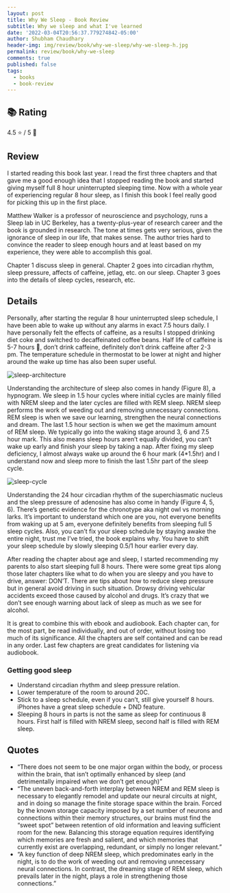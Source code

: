 ```yaml
---
layout: post
title: Why We Sleep - Book Review
subtitle: Why we sleep and what I've learned
date: '2022-03-04T20:56:37.779274842-05:00'
author: Shubham Chaudhary
header-img: img/review/book/why-we-sleep/why-we-sleep-h.jpg
permalink: review/book/why-we-sleep
comments: true
published: false
tags:
  - books
  - book-review
---
```


## 📚 Rating
4.5 ⭐ / 5 🌟

## Review
I started reading this book last year. I read the first three chapters and that gave me a good enough idea that I stopped reading the book and started giving myself full 8 hour uninterrupted sleeping time. Now with a whole year of experiencing regular 8 hour sleep, as I finish this book I feel really good for picking this up in the first place.

Matthew Walker is a professor of neuroscience and psychology, runs a Sleep lab in UC Berkeley, has a twenty-plus-year of research career and the book is grounded in research. The tone at times gets very serious, given the ignorance of sleep in our life, that makes sense. The author tries hard to convince the reader to sleep enough hours and at least based on my experience, they were able to accomplish this goal.

Chapter 1 discuss sleep in general. Chapter 2 goes into circadian rhythm, sleep pressure, affects of caffeine, jetlag, etc. on our sleep. Chapter 3 goes into the details of sleep cycles, research, etc.

## Details
Personally, after starting the regular 8 hour uninterrupted sleep schedule, I have been able to wake up without any alarms in exact 7.5 hours daily. I have personally felt the effects of caffeine, as a results I stopped drinking diet coke and switched to decaffeinated coffee beans. Half life of caffeine is 5-7 hours 🤯, don’t drink caffeine, definitely don’t drink caffeine after 2-3 pm. The temperature schedule in thermostat to be lower at night and higher around the wake up time has also been super useful.

![sleep-architecture]({{site.baseurl}}/img/review/book/why-we-sleep/sleep-architecture.jpg)

Understanding the architecture of sleep also comes in handy (Figure 8), a hypnogram. We sleep in 1.5 hour cycles where initial cycles are mainly filled with NREM sleep and the later cycles are filled with REM sleep. NREM sleep performs the work of weeding out and removing unnecessary connections. REM sleep is when we save our learning, strengthen the neural connections and dream. The last 1.5 hour section is when we get the maximum amount of REM sleep. We typically go into the waking stage around 3, 6 and 7.5 hour mark. This also means sleep hours aren’t equally divided, you can’t wake up early and finish your sleep by taking a nap. After fixing my sleep deficiency, I almost always wake up around the 6 hour mark (4*1.5hr) and I understand now and sleep more to finish the last 1.5hr part of the sleep cycle.

![sleep-cycle]({{site.baseurl}}/img/review/book/why-we-sleep/sleep-cycle.jpg)

Understanding the 24 hour circadian rhythm of the superchiasmatic nucleus and the sleep pressure of adenosine has also come in handy (Figure 4, 5, 6). There’s genetic evidence for the chronotype aka night owl vs morning larks. It’s important to understand which one are you, not everyone benefits from waking up at 5 am, everyone definitely benefits from sleeping full 5 sleep cycles. Also, you can’t fix your sleep schedule by staying awake the entire night, trust me I’ve tried, the book explains why. You have to shift your sleep schedule by slowly sleeping 0.5/1 hour earlier every day.

After reading the chapter about age and sleep, I started recommending my parents to also start sleeping full 8 hours. There were some great tips along those later chapters like what to do when you are sleepy and you have to drive, answer: DON’T. There are tips about how to reduce sleep pressure but in general avoid driving in such situation. Drowsy driving vehicular accidents exceed those caused by alcohol and drugs. It’s crazy that we don’t see enough warning about lack of sleep as much as we see for alcohol.

It is great to combine this with ebook and audiobook. Each chapter can, for the most part, be read individually, and out of order, without losing too much of its significance. All the chapters are self contained and can be read in any order. Last few chapters are great candidates for listening via audiobook.

### Getting good sleep
* Understand circadian rhythm and sleep pressure relation.
* Lower temperature of the room to around 20C.
* Stick to a sleep schedule, even if you can’t, still give yourself 8 hours. iPhones have a great sleep schedule + DND feature.
* Sleeping 8 hours in parts is not the same as sleep for continuous 8 hours. First half is filled with NREM sleep, second half is filled with REM sleep.

## Quotes
* “There does not seem to be one major organ within the body, or process within the brain, that isn’t optimally enhanced by sleep (and detrimentally impaired when we don’t get enough)”
* “The uneven back-and-forth interplay between NREM and REM sleep is necessary to elegantly remodel and update our neural circuits at night, and in doing so manage the finite storage space within the brain. Forced by the known storage capacity imposed by a set number of neurons and connections within their memory structures, our brains must find the “sweet spot” between retention of old information and leaving sufficient room for the new. Balancing this storage equation requires identifying which memories are fresh and salient, and which memories that currently exist are overlapping, redundant, or simply no longer relevant.”
* “A key function of deep NREM sleep, which predominates early in the night, is to do the work of weeding out and removing unnecessary neural connections. In contrast, the dreaming stage of REM sleep, which prevails later in the night, plays a role in strengthening those connections.”
